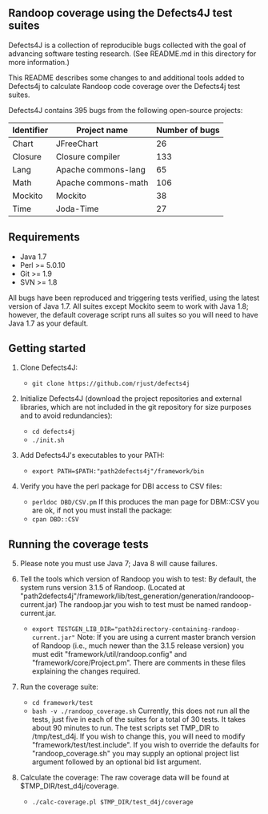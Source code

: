 Randoop coverage using the Defects4J test suites
----------------
Defects4J is a collection of reproducible bugs collected with the goal of
advancing software testing research.
(See README.md in this directory for more information.)

This README describes some changes to and additional tools added to
Defects4j to calculate Randoop code coverage over the Defects4j test suites.

Defects4J contains 395 bugs from the following open-source projects:

| Identifier | Project name         | Number of bugs |
|------------|----------------------|----------------|
| Chart      | JFreeChart           |  26            |
| Closure    | Closure compiler     | 133            |
| Lang       | Apache commons-lang  |  65            |
| Math       | Apache commons-math  | 106            |
| Mockito    | Mockito              |  38            |
| Time       | Joda-Time            |  27            |

Requirements
----------------
 - Java 1.7
 - Perl >= 5.0.10
 - Git >= 1.9
 - SVN >= 1.8

All bugs have been reproduced and triggering tests verified, using the latest
version of Java 1.7. All suites except Mockito seem to work with Java 1.8;
however, the default coverage script runs all suites so you will need to
have Java 1.7 as your default.

Getting started
----------------
1. Clone Defects4J:
    - `git clone https://github.com/rjust/defects4j`

2. Initialize Defects4J (download the project repositories and external libraries,
which are not included in the git repository for size purposes and to avoid redundancies):
    - `cd defects4j`
    - `./init.sh`

3. Add Defects4J's executables to your PATH:
    - `export PATH=$PATH:"path2defects4j"/framework/bin`

4. Verify you have the perl package for DBI access to CSV files:
    - `perldoc DBD/CSV.pm`
    If this produces the man page for DBM::CSV you are ok, if not
    you must install the package:
    - `cpan DBD::CSV`

Running the coverage tests
----------------
5. Please note you must use Java 7; Java 8 will cause failures.

6. Tell the tools which version of Randoop you wish to test:
    By default, the system runs version 3.1.5 of Randoop.
    (Located at "path2defects4j"/framework/lib/test_generation/generation/randooop-current.jar)
    The randoop.jar you wish to test must be named randoop-current.jar.
    - `export TESTGEN_LIB_DIR="path2directory-containing-randoop-current.jar"`
    Note: If you are using a current master branch version of Randoop (i.e., much newer
    than the 3.1.5 release version) you must edit "framework/util/randoop.config" and
    "framework/core/Project.pm".  There are comments in these files explaining the changes required.

7. Run the coverage suite:
    - `cd framework/test`
    - `bash -v ./randoop_coverage.sh`
    Currently, this does not run all the tests, just five in each of the suites
    for a total of 30 tests. It takes about 90 minutes to run.
    The test scripts set TMP_DIR to /tmp/test_d4j.  If you wish to change this,
    you will need to modify "framework/test/test.include".
    If you wish to override the defaults for "randoop_coverage.sh" you may supply
    an optional project list argument followed by an optional bid list argument.


8. Calculate the coverage:
    The raw coverage data will be found at $TMP_DIR/test_d4j/coverage.
    - `./calc-coverage.pl $TMP_DIR/test_d4j/coverage`

